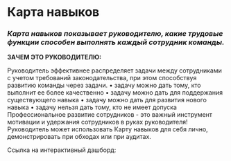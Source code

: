 # Карта навыков

### _Карта навыков показывает руководителю, какие трудовые функции способен выполнять каждый сотрудник команды._

__ЗАЧЕМ ЭТО РУКОВОДИТЕЛЮ:__

Руководитель эффективнее распределяет задачи между сотрудниками с учетом требований законодательства, при этом способствуя развитию команды через задачи.
• задачу можно дать тому, кто выполнит ее более качественно
• задачу можно дать для поддержания существующего навыка
• задачу можно дать для развития нового навыка 
• задачу нельзя дать тому, кто не имеет допуска
Профессиональное развитие сотрудников - это важный инструмент мотивации и удержания сотрудников в руках руководителя!
Руководитель может использовать Карту навыков для себя лично, демонстрировать при обходах или при аудитах.

Ссылка на интерактивный дашборд: 
